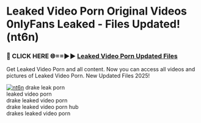 # Leaked Video Porn Original Videos 0nlyFans Leaked - Files Updated! (nt6n)

<h3>🔴 CLICK HERE 🌐==►► <a href="https://tinyurl.com/2wckxsce" rel="nofollow">Leaked Video Porn Updated Files</a></h3>

Get Leaked Video Porn and all content. Now you can access all videos and pictures of Leaked Video Porn. New Updated Files 2025!

[![nt6n](https://i.imgur.com/AFduVYN.gif)](https://tinyurl.com/2wckxsce)
drake leak porn<br>
leaked video porn<br>
drake leaked video porn<br>
drake leaked video porn hub<br>
drakes leaked video porn
